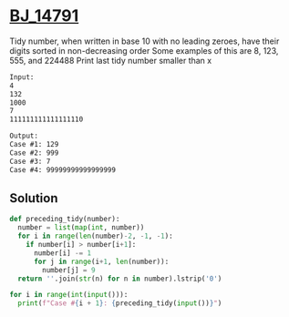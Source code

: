 # [BJ_14791](https://acmicpc.net/problem/14791)

Tidy number, when written in base 10 with no leading zeroes, have their digits sorted in non-decreasing order
Some examples of this are 8, 123, 555, and 224488
Print last tidy number smaller than x

```txt
Input:
4
132
1000
7
111111111111111110

Output:
Case #1: 129
Case #2: 999
Case #3: 7
Case #4: 99999999999999999
```

## Solution

```py
def preceding_tidy(number):
  number = list(map(int, number))
  for i in range(len(number)-2, -1, -1):
    if number[i] > number[i+1]:
      number[i] -= 1
      for j in range(i+1, len(number)):
        number[j] = 9
  return ''.join(str(n) for n in number).lstrip('0')

for i in range(int(input())):
  print(f"Case #{i + 1}: {preceding_tidy(input())}")
```
